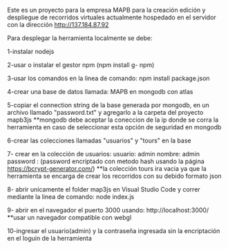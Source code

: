 Este es un proyecto para la empresa MAPB para la creación edición y despliegue de recorridos virtuales
actualmente hospedado en el servidor con la dirección http://137.184.87.92

Para desplegar la herramienta localmente se debe: 

1-instalar nodejs 

2-usar o instalar el gestor npm (npm install g- npm)

3-usar los comandos en la linea de comando: 
    npm install package.json

4-crear una base de datos llamada: MAPB en mongodb con atlas

5-copiar el connection string de la base generada por mongodb, en un archivo llamado "password.txt" y agregarlo a la carpeta del proyecto mapb3js
**mongodb debe aceptar la coneccion de la ip donde se corra la herramienta en caso de seleccionar esta opción de seguridad en mongodb

6-crear las colecciones llamadas "usuarios" y "tours" en la base

7- crear en la colección de usuarios:
    usuario: admin
    nombre: admin
    password : (password encriptado con metodo hash usando la página https://bcrypt-generator.com/)
**la colección tours ira vacia ya que la herramienta se encarga de crear los recorridos con su debido formato json

8- abrir unicamente el folder map3js en Visual Studio Code y correr mediante la linea de comando: 
    node index.js

9- abrir en el navegador el puerto 3000 usando:
    http://localhost:3000/
**usar un navegador compatible con webgl

10-ingresar el usuario(admin) y la contraseña ingresada sin la encriptación en el loguin de la herramienta


